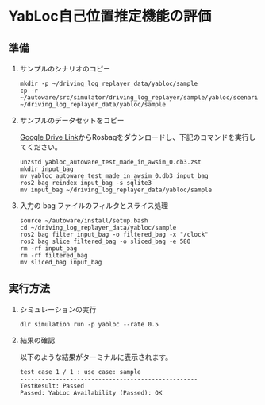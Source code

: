 # YabLoc自己位置推定機能の評価

## 準備

1. サンプルのシナリオのコピー

   ```shell
   mkdir -p ~/driving_log_replayer_data/yabloc/sample
   cp -r ~/autoware/src/simulator/driving_log_replayer/sample/yabloc/scenario.yaml ~/driving_log_replayer_data/yabloc/sample
   ```

2. サンプルのデータセットをコピー

   [Google Drive Link](https://drive.google.com/file/d/1zKTGRH4lD-wptpOdNCgpiPfGRDP0XrUm/view)からRosbagをダウンロードし、下記のコマンドを実行してください。

   ```shell
   unzstd yabloc_autoware_test_made_in_awsim_0.db3.zst
   mkdir input_bag
   mv yabloc_autoware_test_made_in_awsim_0.db3 input_bag
   ros2 bag reindex input_bag -s sqlite3
   mv input_bag ~/driving_log_replayer_data/yabloc/sample
   ```

3. 入力の bag ファイルのフィルタとスライス処理

   ```shell
   source ~/autoware/install/setup.bash
   cd ~/driving_log_replayer_data/yabloc/sample
   ros2 bag filter input_bag -o filtered_bag -x "/clock"
   ros2 bag slice filtered_bag -o sliced_bag -e 580
   rm -rf input_bag
   rm -rf filtered_bag
   mv sliced_bag input_bag
   ```

## 実行方法

1. シミュレーションの実行

   ```shell
   dlr simulation run -p yabloc --rate 0.5
   ```

2. 結果の確認

   以下のような結果がターミナルに表示されます。

   ```shell
   test case 1 / 1 : use case: sample
   --------------------------------------------------
   TestResult: Passed
   Passed: YabLoc Availability (Passed): OK
   ```

